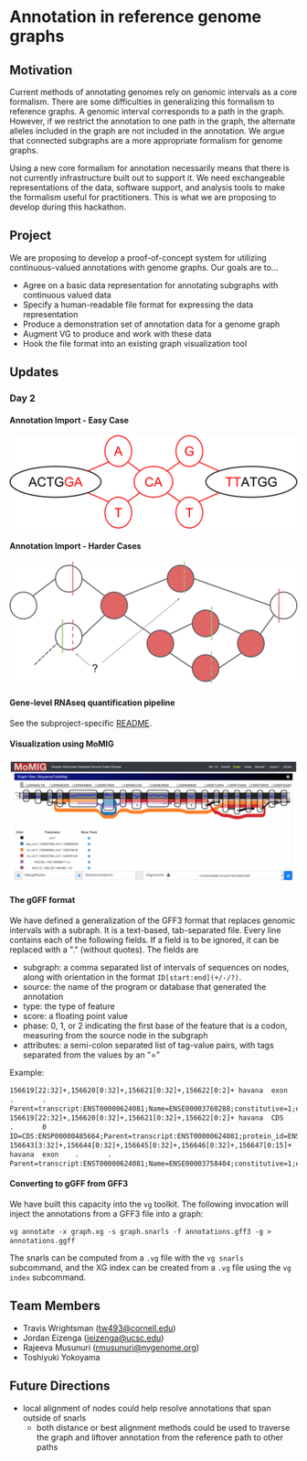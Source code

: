 # Annotation in reference genome graphs

## Motivation

Current methods of annotating genomes rely on genomic intervals as a core formalism.
There are some difficulties in generalizing this formalism to reference graphs.
A genomic interval corresponds to a path in the graph.
However, if we restrict the annotation to one path in the graph, the alternate alleles included in the graph are not included in the annotation.
We argue that connected subgraphs are a more appropriate formalism for genome graphs.

Using a new core formalism for annotation necessarily means that there is not currently infrastructure built out to support it.
We need exchangeable representations of the data, software support, and analysis tools to make the formalism useful for practitioners.
This is what we are proposing to develop during this hackathon.

## Project

We are proposing to develop a proof-of-concept system for utilizing continuous-valued annotations with genome graphs. Our goals are to...

* Agree on a basic data representation for annotating subgraphs with continuous valued data
* Specify a human-readable file format for expressing the data representation
* Produce a demonstration set of annotation data for a genome graph
* Augment VG to produce and work with these data
* Hook the file format into an existing graph visualization tool

## Updates

### Day 2

#### Annotation Import - Easy Case

![Annotation Import, The Easy Case](fig/annotation_easy_case.svg)

#### Annotation Import - Harder Cases

![Annotation Import, The Harder Cases](fig/annotation_harder_cases.svg)

#### Gene-level RNAseq quantification pipeline

See the subproject-specific [README](gene_quant/README.md).

#### Visualization using MoMIG

![MoMIG Genome Graph Visualization software screenshot](fig/momig_screenshot.png)

#### The gGFF format

We have defined a generalization of the GFF3 format that replaces genomic intervals with a subraph. It is a text-based, tab-separated file. Every line contains each of the following fields. If a field is to be ignored, it can be replaced with a "." (without quotes). The fields are

* subgraph: a comma separated list of intervals of sequences on nodes, along with orientation in the format `ID[start:end](+/-/?)`.
* source: the name of the program or database that generated the annotation
* type: the type of feature
* score: a floating point value
* phase: 0, 1, or 2 indicating the first base of the feature that is a codon, measuring from the source node in the subgraph
* attributes: a semi-colon separated list of tag-value pairs, with tags separated from the values by an "="

Example:
```
156619[22:32]+,156620[0:32]+,156621[0:32]+,156622[0:2]+ havana  exon    .       .       Parent=transcript:ENST00000624081;Name=ENSE00003760288;constitutive=1;ensembl_end_phase=1;ensembl_phase=0;exon_id=ENSE00003760288;rank=1;version=1
156619[22:32]+,156620[0:32]+,156621[0:32]+,156622[0:2]+ havana  CDS     .       0       ID=CDS:ENSP00000485664;Parent=transcript:ENST00000624081;protein_id=ENSP00000485664
156643[3:32]+,156644[0:32]+,156645[0:32]+,156646[0:32]+,156647[0:15]+   havana  exon    .       .       Parent=transcript:ENST00000624081;Name=ENSE00003758404;constitutive=1;ensembl_end_phase=0;ensembl_phase=1;exon_id=ENSE00003758404;rank=2;version=1
```

#### Converting to gGFF from GFF3

We have built this capacity into the `vg` toolkit. The following invocation will inject the annotations from a GFF3 file into a graph:

```
vg annotate -x graph.xg -s graph.snarls -f annotations.gff3 -g > annotations.ggff
```

The snarls can be computed from a `.vg` file with the `vg snarls` subcommand, and the XG index can be created from a `.vg` file using the `vg index` subcommand.

## Team Members

* Travis Wrightsman (tw493@cornell.edu)
* Jordan Eizenga (jeizenga@ucsc.edu)
* Rajeeva Musunuri (rmusunuri@nygenome.org)
* Toshiyuki Yokoyama

## Future Directions

* local alignment of nodes could help resolve annotations that span outside of snarls
  * both distance or best alignment methods could be used to traverse the graph and liftover annotation from the reference path to other paths

